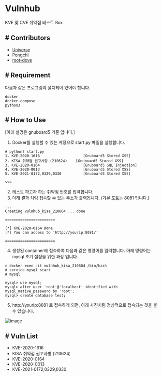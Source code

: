 # Vulnhub
KVE 및 CVE 취약점 테스트 Box

## # Contributors

- [Universe](https://github.com/Universe1122)
- [Pongchi](https://github.com/Pongchi)
- [root-dove](https://github.com/root-dove)

## # Requirement

다음과 같은 프로그램이 설치되어 있어야 합니다.
```
docker
docker-compose
python3
```

## # How to Use

[아래 설명은 gnuboard5 기준 입니다.]

1. Docker를 실행할 수 있는 계정으로 start.py 파일을 실행합니다.

```
# python3 start.py 
1. KVE-2020-1616                    [Gnuboard5 Stored XSS]
2. KISA 취약점 권고사항 (210624)    [Gnuboard5 Stored XSS]
3. KVE-2020-0164                    [Gnuboard5 SQL Injection]
4. KVE-2020-0013                    [Gnuboard5 Stored XSS]
5. KVE-2021-0172,0329,0330          [Gnuboard5 Stored XSS]

>>> 
```

2. 테스트 하고자 하는 취약점 번호를 입력합니다.
3. 아래 결과 처럼 접속할 수 있는 주소가 출력됩니다. (기본 포트는 8081 입니다.)

```
...
Creating vulnhub_kisa_210604 ... done

=======================

[*] KVE-2020-0164 Done
[*] You can access to 'http://yourip:8081/' 

=======================
```

4. 생성된 container에 접속하여 다음과 같은 명령어를 입력합니다. 아래 명령어는 mysql 초기 설정을 위한 과정 입니다.

```
> docker exec -it vulnhub_kisa_210604 /bin/bash
# service mysql start
# mysql

mysql> use mysql;
mysql> alter user 'root'@'localhost' identified with mysql_native_password by 'root';
mysql> create database test;
```

5. http://yourip:8081 로 접속하게 되면, 아래 사진처럼 정상적으로 접속되는 것을 볼 수 있습니다.

![image](https://user-images.githubusercontent.com/38517436/133544642-15e5f299-7dbb-42af-84b3-793a169beef5.png)


## # Vuln List
- KVE-2020-1616
- KISA 취약점 권고사항 (210624)
- KVE-2020-0164
- KVE-2020-0013
- KVE-2021-0172,0329,0330